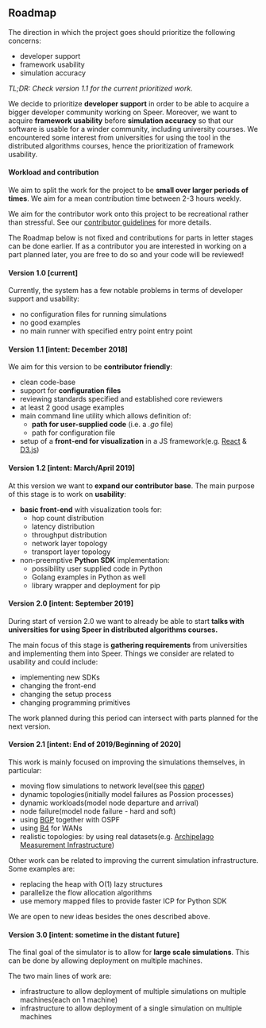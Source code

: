 ## Roadmap

The direction in which the project goes should prioritize the following concerns:
 - developer support
 - framework usability
 - simulation accuracy

*TL;DR: Check version 1.1 for the current prioritized work.*

We decide to prioritize **developer support** in order to be able to acquire a bigger developer community working on Speer. Moreover, we want to acquire **framework usability** before **simulation accuracy** so that our software is usable for a winder community, including university courses. We encountered some interest from universities for using the tool in the distributed algorithms courses, hence the prioritization of framework usability.

#### Workload and contribution

We aim to split the work for the project to be **small over larger periods of times**. We aim for a mean contribution time between 2-3 hours weekly.

We aim for the contributor work onto this project to be recreational rather than stressful. See our [contributor guidelines](contribute.md) for more details.

The Roadmap below is not fixed and contributions for parts in letter stages can be done earlier. If as a contributor you are interested in working on a part planned later, you are free to do so and your code will be reviewed!

#### Version 1.0 [current]

Currently, the system has a few notable problems in terms of developer support and usability:
- no configuration files for running simulations
- no good examples
- no main runner with specified entry point entry point

#### Version 1.1 [intent: December 2018]

We aim for this version to be **contributor friendly**:
- clean code-base
- support for **configuration files**
- reviewing standards specified and established core reviewers
- at least 2 good usage examples
- main command line utility which allows definition of:
  - **path for user-supplied code** (i.e. a *.go* file)
  - path for configuration file
- setup of a **front-end for visualization** in a JS framework(e.g. [React](https://reactjs.org/) & [D3.js](https://d3js.org/))

#### Version 1.2 [intent: March/April 2019]

At this version we want to **expand our contributor base**. The main purpose of this stage is to work on **usability**:
- **basic front-end** with visualization tools for:
  - hop count distribution
  - latency distribution
  - throughput distribution
  - network layer topology
  - transport layer topology
- non-preemptive **Python SDK** implementation:
  - possibility user supplied code in Python
  - Golang examples in Python as well
  - library wrapper and deployment for pip

#### Version 2.0 [intent: September 2019]

During start of version 2.0 we want to already be able to start **talks with universities for using Speer in distributed algorithms courses.**

The main focus of this stage is **gathering requirements** from universities and implementing them into Speer. Things we consider are related to usability and could include:
- implementing new SDKs
- changing the front-end
- changing the setup process
- changing programming primitives

The work planned during this period can intersect with parts planned for the next version.

#### Version 2.1 [intent: End of 2019/Beginning of 2020]

This work is mainly focused on improving the simulations themselves, in particular:
- moving flow simulations to network level(see this [paper](https://dl.acm.org/citation.cfm?id=1272986))
- dynamic topologies(initially model failures as Possion processes)
- dynamic workloads(model node departure and arrival)
- node failure(model node failure - hard and soft)
- using [BGP](https://en.wikipedia.org/wiki/Border_Gateway_Protocol) together with OSPF
- using [B4](https://dl.acm.org/citation.cfm?id=2486019) for WANs
- realistic topologies: by using real datasets(e.g. [Archipelago Measurement Infrastructure](http://www.caida.org/projects/ark/))

Other work can be related to improving the current simulation infrastructure. Some examples are:
- replacing the heap with O(1) lazy structures
- parallelize the flow allocation algorithms
- use memory mapped files to provide faster ICP for Python SDK

We are open to new ideas besides the ones described above.

#### Version 3.0 [intent: sometime in the distant future]

The final goal of the simulator is to allow for **large scale simulations**. This can be done by allowing deployment on multiple machines.

The two main lines of work are:
- infrastructure to allow deployment of multiple simulations on multiple machines(each on 1 machine)
- infrastructure to allow deployment of a single simulation on multiple machines
